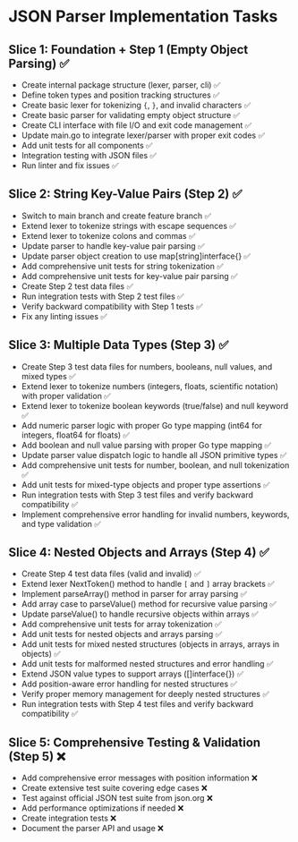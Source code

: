 # JSON Parser Implementation Tasks

## Slice 1: Foundation + Step 1 (Empty Object Parsing) ✅
- Create internal package structure (lexer, parser, cli) ✅
- Define token types and position tracking structures ✅
- Create basic lexer for tokenizing `{`, `}`, and invalid characters ✅
- Create basic parser for validating empty object structure ✅  
- Create CLI interface with file I/O and exit code management ✅
- Update main.go to integrate lexer/parser with proper exit codes ✅
- Add unit tests for all components ✅
- Integration testing with JSON files ✅
- Run linter and fix issues ✅

## Slice 2: String Key-Value Pairs (Step 2) ✅  
- Switch to main branch and create feature branch ✅
- Extend lexer to tokenize strings with escape sequences ✅
- Extend lexer to tokenize colons and commas ✅ 
- Update parser to handle key-value pair parsing ✅
- Update parser object creation to use map[string]interface{} ✅
- Add comprehensive unit tests for string tokenization ✅
- Add comprehensive unit tests for key-value pair parsing ✅
- Create Step 2 test data files ✅
- Run integration tests with Step 2 test files ✅
- Verify backward compatibility with Step 1 tests ✅
- Fix any linting issues ✅

## Slice 3: Multiple Data Types (Step 3) ✅
- Create Step 3 test data files for numbers, booleans, null values, and mixed types ✅
- Extend lexer to tokenize numbers (integers, floats, scientific notation) with proper validation ✅
- Extend lexer to tokenize boolean keywords (true/false) and null keyword ✅
- Add numeric parser logic with proper Go type mapping (int64 for integers, float64 for floats) ✅
- Add boolean and null value parsing with proper Go type mapping ✅
- Update parser value dispatch logic to handle all JSON primitive types ✅
- Add comprehensive unit tests for number, boolean, and null tokenization ✅
- Add unit tests for mixed-type objects and proper type assertions ✅
- Run integration tests with Step 3 test files and verify backward compatibility ✅
- Implement comprehensive error handling for invalid numbers, keywords, and type validation ✅

## Slice 4: Nested Objects and Arrays (Step 4) ✅
- Create Step 4 test data files (valid and invalid) ✅
- Extend lexer NextToken() method to handle `[` and `]` array brackets ✅
- Implement parseArray() method in parser for array parsing ✅
- Add array case to parseValue() method for recursive value parsing ✅
- Update parseValue() to handle recursive objects within arrays ✅
- Add comprehensive unit tests for array tokenization ✅
- Add unit tests for nested objects and arrays parsing ✅
- Add unit tests for mixed nested structures (objects in arrays, arrays in objects) ✅
- Add unit tests for malformed nested structures and error handling ✅
- Extend JSON value types to support arrays ([]interface{}) ✅
- Add position-aware error handling for nested structures ✅
- Verify proper memory management for deeply nested structures ✅
- Run integration tests with Step 4 test files and verify backward compatibility ✅

## Slice 5: Comprehensive Testing & Validation (Step 5) ❌
- Add comprehensive error messages with position information ❌
- Create extensive test suite covering edge cases ❌
- Test against official JSON test suite from json.org ❌
- Add performance optimizations if needed ❌
- Create integration tests ❌
- Document the parser API and usage ❌